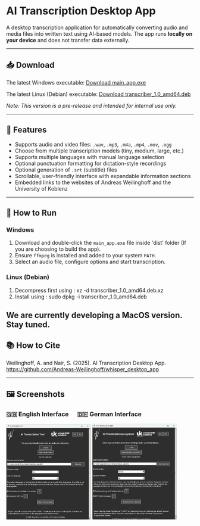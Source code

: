 # AI Transcription Desktop App

A desktop transcription application for automatically converting audio and media files into written text using AI-based models.
The app runs **locally on your device** and does not transfer data externally.

---

## 📥 Download
The latest Windows executable: [Download main_app.exe](https://github.com/Andreas-Weilinghoff/whisper_desktop_app/releases/download/v1.1.0/main_app.exe)

The latest Linux (Debian) executable: [Download transcriber_1.0_amd64.deb](https://drive.google.com/file/d/1n9JbqiXPrNrjd5grHntJNDTpKhiHRUdg/view?usp=drive_link)

*Note: This version is a pre-release and intended for internal use only.*

---

## 📂 Features

* Supports audio and video files: `.wav`, `.mp3`, `.m4a`, `.mp4`, `.mov`, `.ogg`
* Choose from multiple transcription models (tiny, medium, large, etc.)
* Supports multiple languages with manual language selection
* Optional punctuation formatting for dictation-style recordings
* Optional generation of `.srt` (subtitle) files
* Scrollable, user-friendly interface with expandable information sections
* Embedded links to the websites of Andreas Weilinghoff and the University of Koblenz

---

## 🚀 How to Run

### Windows

1. Download and double-click the `main_app.exe` file inside 'dist' folder (If you are choosing to build the app).
2. Ensure `ffmpeg` is installed and added to your system `PATH`.
3. Select an audio file, configure options and start transcription.

### Linux (Debian)
1. Decompress first using : xz -d transcriber_1.0_amd64.deb.xz
2. Install using : sudo dpkg -i transcriber_1.0_amd64.deb

We are currently developing a MacOS version. Stay tuned.
---

## 📚 How to Cite

Weilinghoff, A. and Nair, S. (2025). AI Transcription Desktop App. https://github.com/Andreas-Weilinghoff/whisper_desktop_app

---

## 🖼️ Screenshots

<h3>🇬🇧 English Interface &nbsp;&nbsp;&nbsp;&nbsp; 🇩🇪 German Interface</h3>
<p float="left">
  <img src="screenshots/main_interface_en.png" width="45%"/>
  <img src="screenshots/main_interface_de.png" width="45%"/>
</p>


